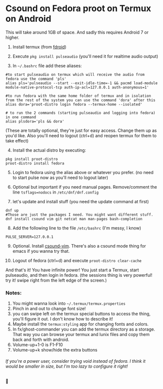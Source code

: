 # Csound on Fedora proot on Termux on Android

This will take around 1GB of space. And sadly this requires Android 7 or higher.

1. Install termux (from [fdroid](https://f-droid.org/))

2. Execute `pkg install pulseaudio` (you'll need it for realtime audio output)

3. In `~/.bashrc` file add these aliases:
```
#to start pulseaudio on termux which will receive the audio from fedora use the command 'pls'
alias pls='pulseaudio --start --exit-idle-time=-1 && pacmd load-module module-native-protocol-tcp auth-ip-acl=127.0.0.1 auth-anonymous=1'

#to run fedora with the same home folder of termux and in isolation from the rest of the system you can use the command 'dora' after this
alias dora='proot-distro login fedora --termux-home --isolated'

# to run the 2 commands (starting pulseaudio and logging into fedora) in one command
alias plsdora='pls && dora'
```
(These are totally optional, they're just for easy access. Change them up as you'd like. Also you'll need to logout (ctrl+d) and reopen termux for them to take effect)

4. Install the actual distro by executing:
```
pkg install proot-distro
proot-distro install fedora
```

5. Login to fedora using the alias above or whatever you prefer. (no need to start pulse now as you'll need to logout later)

6. Optional but important if you need manual pages. Remove/comment the line `tsflags=nodocs` in `/etc/dnf/dnf.config`

7. let's update and install stuff (you need the update command at first)
```
dnf up
#Those are just the packages I need. You might want different stuff.
dnf install csound vim git netcat man man-pages bash-completion
```

8. Add the following line to the file `/etc/bashrc` (I'm messy, I know)
```
PULSE_SERVER=127.0.0.1
```

9. Optional. Install [csound-vim](https://github.com/luisjure/csound-vim). There's also a csound mode thing for emacs if you wanna try that.

10. Logout of fedora (ctrl+d) and execute `proot-distro clear-cache`

And that's it! You have infinite power! You just start a Termux, start pulseaudio, and then login in fedora. (the sessions thing is very powerful! try it! swipe right from the left edge of the screen.)

### Notes:
1. You might wanna look into `~/.termux/termux.properties`
2. Pinch in and out to change font size!
3. you can swipe left on the termux special buttons to access the thing, you'll figure it out. I don't know how to describe it!
4. Maybe install the `termux:styling` app for changing fonts and colors.
5. In fx/ghost-commander you can add the termux directory as a storage. That way you can browse your termux and lunix files and copy them back and forth with android.
6. Volume-up+1-0 is F1-F10
7. Volume-up+k show/hide the extra buttons

###### If you're a power user, consider trying void instead of fedora. I think it would be smaller in size, but I'm too lazy to configure it right!
💜
